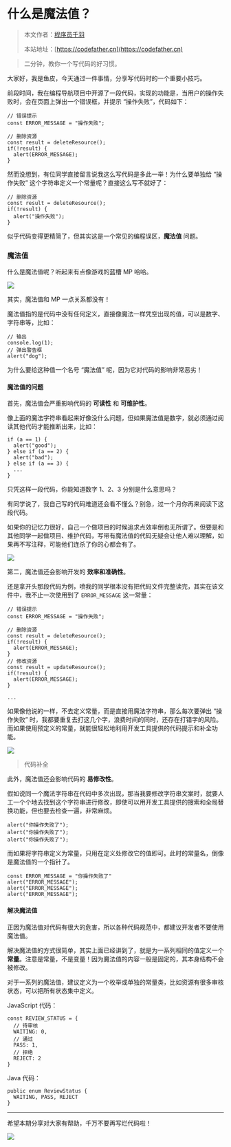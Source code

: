 # 什么是魔法值？

> 本文作者：[程序员千羽](https://yuyuanweb.feishu.cn/wiki/Abldw5WkjidySxkKxU2cQdAtnah)
>
> 本站地址：[https://codefather.cn](https://codefather.cn)

> 二分钟，教你一个写代码的好习惯。

大家好，我是鱼皮，今天通过一件事情，分享写代码时的一个重要小技巧。

前段时间，我在编程导航项目中开源了一段代码，实现的功能是，当用户的操作失败时，会在页面上弹出一个错误框，并提示 “操作失败”，代码如下：

```
// 错误提示
const ERROR_MESSAGE = "操作失败";

// 删除资源
const result = deleteResource(); 
if(!result) {
  alert(ERROR_MESSAGE);
}
```

然而没想到，有位同学直接留言说我这么写代码是多此一举！为什么要单独给 “操作失败” 这个字符串定义一个常量呢？直接这么写不就好了：

```
// 删除资源
const result = deleteResource(); 
if(!result) {
  alert("操作失败");
}
```

似乎代码变得更精简了，但其实这是一个常见的编程误区，**魔法值** 问题。

### 魔法值

什么是魔法值呢？听起来有点像游戏的蓝槽 MP 哈哈。

![](https://pic.yupi.icu/5563/202311071356325.jpeg)

其实，魔法值和 MP 一点关系都没有！

魔法值指的是代码中没有任何定义，直接像魔法一样凭空出现的值，可以是数字、字符串等，比如：

```
// 输出
console.log(1);
// 弹出警告框
alert("dog");
```

为什么要给这种值一个名号 “魔法值” 呢，因为它对代码的影响非常恶劣！

#### 魔法值的问题

首先，魔法值会严重影响代码的 **可读性** 和 **可维护性**。

像上面的魔法字符串看起来好像没什么问题，但如果魔法值是数字，就必须通过阅读其他代码才能推断出来，比如：

```
if (a == 1) {
  alert("good");
} else if (a == 2) {
  alert("bad");
} else if (a == 3) {
  ...
}
```

只凭这样一段代码，你能知道数字 1、2、3 分别是什么意思吗？

有同学说了，我自己写的代码难道还会看不懂么？别急，过一个月你再来阅读下这段代码。

如果你的记忆力很好，自己一个做项目的时候追求点效率倒也无所谓了。但要是和其他同学一起做项目、维护代码，写带有魔法值的代码无疑会让他人难以理解，如果再不写注释，可能他们连杀了你的心都会有了。

![](https://pic.yupi.icu/5563/202311071356317.jpeg)

第二，魔法值还会影响开发的 **效率和准确性**。

还是拿开头那段代码为例，喷我的同学根本没有把代码文件完整读完，其实在该文件中，我不止一次使用到了 `ERROR_MESSAGE` 这一常量：

```
// 错误提示
const ERROR_MESSAGE = "操作失败";

// 删除资源
const result = deleteResource(); 
if(!result) {
  alert(ERROR_MESSAGE);
}
// 修改资源
const result = updateResource(); 
if(!result) {
  alert(ERROR_MESSAGE);
}

...
```

如果像他说的一样，不去定义常量，而是直接用魔法字符串，那么每次要弹出 “操作失败” 时，我都要重复去打这几个字，浪费时间的同时，还存在打错字的风险。而如果使用预定义的常量，就能很轻松地利用开发工具提供的代码提示和补全功能。

![](https://pic.yupi.icu/5563/202311071356477.png)

> 代码补全

此外，魔法值还会影响代码的 **易修改性**。

假如说同一个魔法字符串在代码中多次出现，那当我要修改字符串文案时，就要人工一个个地去找到这个字符串进行修改，即使可以用开发工具提供的搜索和全局替换功能，但也要去检查一遍，非常麻烦。

```
alert("你操作失败了");
alert("你操作失败了");
alert("你操作失败了");
```

而如果将字符串定义为常量，只用在定义处修改它的值即可。此时的常量名，倒像是魔法值的一个指针了。

```
const ERROR_MESSAGE = "你操作失败了"
alert("ERROR_MESSAGE");
alert("ERROR_MESSAGE");
alert("ERROR_MESSAGE");
```

#### 解决魔法值

正因为魔法值对代码有很大的危害，所以各种代码规范中，都建议开发者不要使用魔法值。

解决魔法值的方式很简单，其实上面已经讲到了，就是为一系列相同的值定义一个 **常量**。注意是常量，不是变量！因为魔法值的内容一般是固定的，其本身结构不会被修改。

对于一系列的魔法值，建议定义为一个枚举或单独的常量类，比如资源有很多审核状态，可以把所有状态集中定义。

JavaScript 代码：

```
const REVIEW_STATUS = {
  // 待审核
  WAITING: 0,
  // 通过
  PASS: 1,
  // 拒绝
  REJECT: 2
}
```

Java 代码：

```
public enum ReviewStatus {
  WAITING, PASS, REJECT
}
```



------

希望本期分享对大家有帮助，千万不要再写烂代码啦！

![](https://pic.yupi.icu/5563/202311071356614.png)